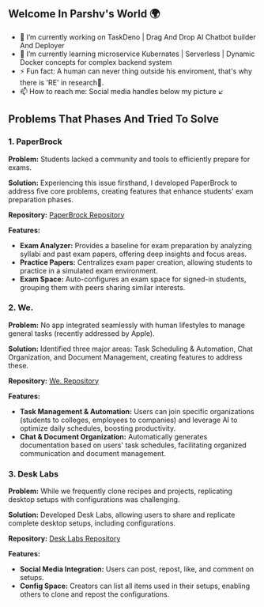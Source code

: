 <h2>Welcome In Parshv's World 🌍</h2>
<ul>
  <li>🔭 I’m currently working on TaskDeno | Drag And Drop AI Chatbot builder And Deployer</li>
  <li>🌱 I’m currently learning microservice Kubernates | Serverless | Dynamic Docker concepts for complex backend system</li>
  <li>⚡ Fun fact: A human can never thing outside his enviroment, that's why there is 'RE' in research🥸. </li>
  <li>📫 How to reach me: Social media handles below my picture ↙️</li>
</ul>

<h2>Problems That Phases And Tried To Solve</h2>

### 1. PaperBrock
**Problem:** Students lacked a community and tools to efficiently prepare for exams.

**Solution:** Experiencing this issue firsthand, I developed PaperBrock to address five core problems, creating features that enhance students' exam preparation phases.

**Repository:** [PaperBrock Repository](https://github.com/parshvJS/paperbrock)

**Features:**
- **Exam Analyzer:** Provides a baseline for exam preparation by analyzing syllabi and past exam papers, offering deep insights and focus areas.
- **Practice Papers:** Centralizes exam paper creation, allowing students to practice in a simulated exam environment.
- **Exam Space:** Auto-configures an exam space for signed-in students, grouping them with peers sharing similar interests.

### 2. We.
**Problem:** No app integrated seamlessly with human lifestyles to manage general tasks (recently addressed by Apple).

**Solution:** Identified three major areas: Task Scheduling & Automation, Chat Organization, and Document Management, creating features to address these.

**Repository:** [We. Repository](https://github.com/parshvJS/we.)

**Features:**
- **Task Management & Automation:** Users can join specific organizations (students to colleges, employees to companies) and leverage AI to optimize daily schedules, boosting productivity.
- **Chat & Document Organization:** Automatically generates documentation based on users' task schedules, facilitating organized communication and document management.

### 3. Desk Labs
**Problem:** While we frequently clone recipes and projects, replicating desktop setups with configurations was challenging.

**Solution:** Developed Desk Labs, allowing users to share and replicate complete desktop setups, including configurations.

**Repository:** [Desk Labs Repository](https://github.com/parshvJS/Desk-Labs)

**Features:**
- **Social Media Integration:** Users can post, repost, like, and comment on setups.
- **Config Space:** Creators can list all items used in their setups, enabling others to clone and repost the configurations.
